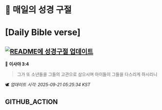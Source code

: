 # 🙏 매일의 성경 구절
# [Daily Bible verse]
## [![README에 성경구절 업데이트](https://github.com/DONGSUKA/first_test/actions/workflows/update-readme-bible.yml/badge.svg)](https://github.com/DONGSUKA/first_test/actions/workflows/update-readme-bible.yml)
<!-- START_BIBLE_VERSE -->
📖 **이사야 3:4**
> 그가 또 소년들을 그들의 고관으로 삼으시며 아이들이 그들을 다스리게 하시리니

🕊️ _업데이트 시각: 2025-09-21 05:25:34 KST_
  <!-- END_BIBLE_VERSE -->
## GITHUB_ACTION
